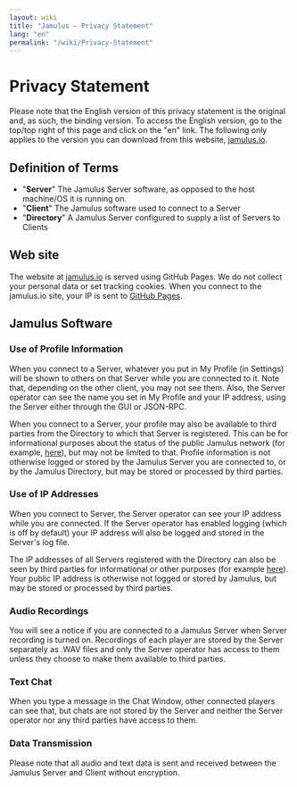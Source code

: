 ```yaml
---
layout: wiki
title: "Jamulus – Privacy Statement"
lang: "en"
permalink: "/wiki/Privacy-Statement"
---
```


# Privacy Statement

Please note that the English version of this privacy statement is the original and, as such, the binding version. To access the English version, go to the top/top right of this page and click on the "en" link.
The following only applies to the version you can download from this website, [jamulus.io](https://jamulus.io). 

## Definition of Terms

- "**Server**" The Jamulus Server software, as opposed to the host machine/OS it is running on.
- "**Client**" The Jamulus software used to connect to a Server
- "**Directory**" A Jamulus Server configured to supply a list of Servers to Clients

## Web site

The website at [jamulus.io](https://jamulus.io) is served using GitHub Pages. We do not collect your personal data or set tracking cookies. When you connect to the jamulus.io site, your IP is sent to [GitHub Pages](https://pages.github.com/).

## Jamulus Software

### Use of Profile Information

When you connect to a Server, whatever you put in My Profile (in Settings) will be shown to others on that Server while you are connected to it.  Note that, depending on the other client, you may not see them.  Also, the Server operator can see the name you set in My Profile and your IP address, using the Server either through the GUI or JSON-RPC.

When you connect to a Server, your profile may also be available to third parties from the Directory to which that Server is registered. This can be for informational purposes about the status of the public Jamulus network (for example, [here](https://explorer.jamulus.io/)), but may not be limited to that. Profile information is not otherwise logged or stored by the Jamulus Server you are connected to, or by the Jamulus Directory, but may be stored or processed by third parties.

### Use of IP Addresses

When you connect to Server, the Server operator can see your IP address while you are connected.  If the Server operator has enabled logging (which is off by default) your IP address will also be logged and stored in the Server's log file.

The IP addresses of all Servers registered with the Directory can also be seen by third parties for informational or other purposes (for example [here](https://explorer.jamulus.io/)). Your public IP address is otherwise not logged or stored by Jamulus, but may be stored or processed by third parties.

### Audio Recordings

You will see a notice if you are connected to a Jamulus Server when Server recording is turned on. Recordings of each player are stored by the Server separately as .WAV files and only the Server operator has access to them unless they choose to make them available to third parties.

### Text Chat

When you type a message in the Chat Window, other connected players can see that, but chats are not stored by the Server and neither the Server operator nor any third parties have access to them.

### Data Transmission

Please note that all audio and text data is sent and received between the Jamulus Server and Client without encryption.
